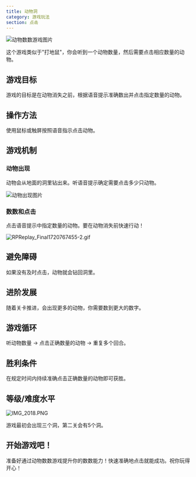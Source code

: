 ```yaml
---
title: 动物洞
category: 游戏玩法
section: 点击
---
```

![动物数数游戏图片](https://help.studycat.com/hc/article_attachments/34829163309209)

这个游戏类似于"打地鼠"，你会听到一个动物数量，然后需要点击相应数量的动物。

## 游戏目标

游戏的目标是在动物消失之前，根据语音提示准确数出并点击指定数量的动物。

## 操作方法

使用鼠标或触屏按照语音指示点击动物。

## 游戏机制

### 动物出现

动物会从地面的洞里钻出来。听语音提示确定需要点击多少只动物。

![动物出现图片](https://help.studycat.com/hc/article_attachments/34829163315225)

### 数数和点击

点击语音提示中指定数量的动物。要在动物消失前快速行动！

![RPReplay_Final1720767455-2.gif](https://help.studycat.com/hc/article_attachments/34975029772825)

## 避免障碍

如果没有及时点击，动物就会钻回洞里。

## 进阶发展

随着关卡推进，会出现更多的动物，你需要数到更大的数字。

## 游戏循环

听动物数量 -> 点击正确数量的动物 -> 重复多个回合。

## 胜利条件

在规定时间内持续准确点击正确数量的动物即可获胜。

## 等级/难度水平

![IMG_2018.PNG](https://help.studycat.com/hc/article_attachments/34829163311897)

游戏最初会出现三个洞，第二关会有5个洞。

## 开始游戏吧！

准备好通过动物数数游戏提升你的数数能力！快速准确地点击就能成功。祝你玩得开心！